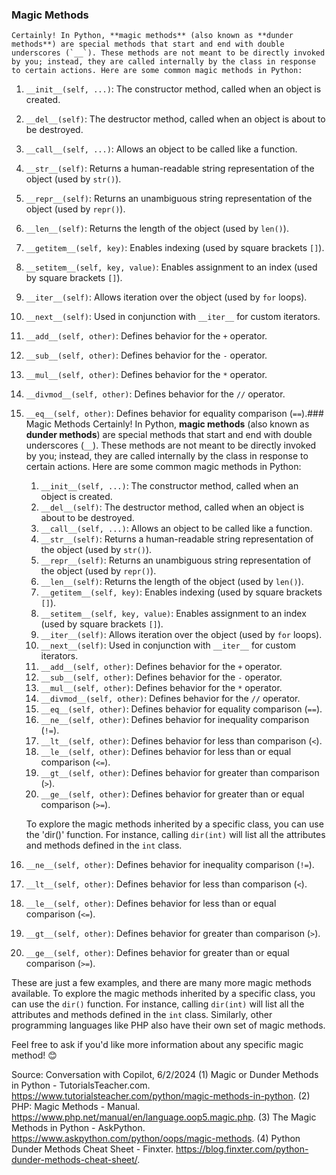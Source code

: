 ### Magic Methods
    Certainly! In Python, **magic methods** (also known as **dunder methods**) are special methods that start and end with double underscores (`__`). These methods are not meant to be directly invoked by you; instead, they are called internally by the class in response to certain actions. Here are some common magic methods in Python:

1. `__init__(self, ...)`: The constructor method, called when an object is created.
2. `__del__(self)`: The destructor method, called when an object is about to be destroyed.
3. `__call__(self, ...)`: Allows an object to be called like a function.
4. `__str__(self)`: Returns a human-readable string representation of the object (used by `str()`).
5. `__repr__(self)`: Returns an unambiguous string representation of the object (used by `repr()`).
6. `__len__(self)`: Returns the length of the object (used by `len()`).
7. `__getitem__(self, key)`: Enables indexing (used by square brackets `[]`).
8. `__setitem__(self, key, value)`: Enables assignment to an index (used by square brackets `[]`).
9. `__iter__(self)`: Allows iteration over the object (used by `for` loops).
10. `__next__(self)`: Used in conjunction with `__iter__` for custom iterators.
11. `__add__(self, other)`: Defines behavior for the `+` operator.
12. `__sub__(self, other)`: Defines behavior for the `-` operator.
13. `__mul__(self, other)`: Defines behavior for the `*` operator.
14. `__divmod__(self, other)`: Defines behavior for the `//` operator.
15. `__eq__(self, other)`: Defines behavior for equality comparison (`==`).### Magic Methods
    Certainly! In Python, **magic methods** (also known as **dunder methods**) are special methods that start and end with double underscores (`__`). These methods are not meant to be directly invoked by you; instead, they are called internally by the class in response to certain actions. Here are some common magic methods in Python:

    1. `__init__(self, ...)`: The constructor method, called when an object is created.
    2. `__del__(self)`: The destructor method, called when an object is about to be destroyed.
    3. `__call__(self, ...)`: Allows an object to be called like a function.
    4. `__str__(self)`: Returns a human-readable string representation of the object (used by `str()`).
    5. `__repr__(self)`: Returns an unambiguous string representation of the object (used by `repr()`).
    6. `__len__(self)`: Returns the length of the object (used by `len()`).
    7. `__getitem__(self, key)`: Enables indexing (used by square brackets `[]`).
    8. `__setitem__(self, key, value)`: Enables assignment to an index (used by square brackets `[]`).
    9. `__iter__(self)`: Allows iteration over the object (used by `for` loops).
    10. `__next__(self)`: Used in conjunction with `__iter__` for custom iterators.
    11. `__add__(self, other)`: Defines behavior for the `+` operator.
    12. `__sub__(self, other)`: Defines behavior for the `-` operator.
    13. `__mul__(self, other)`: Defines behavior for the `*` operator.
    14. `__divmod__(self, other)`: Defines behavior for the `//` operator.
    15. `__eq__(self, other)`: Defines behavior for equality comparison (`==`).
    16. `__ne__(self, other)`: Defines behavior for inequality comparison (`!=`).
    17. `__lt__(self, other)`: Defines behavior for less than comparison (`<`).
    18. `__le__(self, other)`: Defines behavior for less than or equal comparison (`<=`).
    19. `__gt__(self, other)`: Defines behavior for greater than comparison (`>`).
    20. `__ge__(self, other)`: Defines behavior for greater than or equal comparison (`>=`).

	To explore the magic methods inherited by a specific class, you can use the 'dir()' function.
	For instance, calling `dir(int)` will list all the attributes and methods defined in the `int` class.

16. `__ne__(self, other)`: Defines behavior for inequality comparison (`!=`).
17. `__lt__(self, other)`: Defines behavior for less than comparison (`<`).
18. `__le__(self, other)`: Defines behavior for less than or equal comparison (`<=`).
19. `__gt__(self, other)`: Defines behavior for greater than comparison (`>`).
20. `__ge__(self, other)`: Defines behavior for greater than or equal comparison (`>=`).

These are just a few examples, and there are many more magic methods available. To explore the magic methods inherited by a specific class, you can use the `dir()` function. For instance, calling `dir(int)` will list all the attributes and methods defined in the `int` class. Similarly, other programming languages like PHP also have their own set of magic methods.

Feel free to ask if you'd like more information about any specific magic method! 😊

Source: Conversation with Copilot, 6/2/2024
(1) Magic or Dunder Methods in Python - TutorialsTeacher.com. https://www.tutorialsteacher.com/python/magic-methods-in-python.
(2) PHP: Magic Methods - Manual. https://www.php.net/manual/en/language.oop5.magic.php.
(3) The Magic Methods in Python - AskPython. https://www.askpython.com/python/oops/magic-methods.
(4) Python Dunder Methods Cheat Sheet - Finxter. https://blog.finxter.com/python-dunder-methods-cheat-sheet/.
